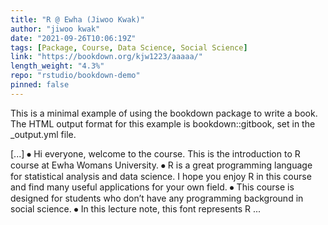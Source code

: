 ```yaml
---
title: "R @ Ewha (Jiwoo Kwak)"
author: "jiwoo kwak"
date: "2021-09-26T10:06:19Z"
tags: [Package, Course, Data Science, Social Science]
link: "https://bookdown.org/kjw1223/aaaaa/"
length_weight: "4.3%"
repo: "rstudio/bookdown-demo"
pinned: false
---
```


<p>This is a minimal example of using the bookdown package to write a book. The HTML output format for this example is bookdown::gitbook, set in the _output.yml file.</p> [...] ⦁ Hi everyone, welcome to the course. This is the introduction to R course at Ewha Womans University. ⦁ R is a great programming language for statistical analysis and data science. I hope you enjoy R in this course and find many useful applications for your own field. ⦁ This course is designed for students who don’t have any programming background in social science. ⦁ In this lecture note, this font represents R ...
